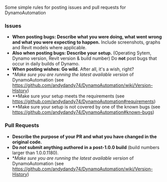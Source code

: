 Some simple rules for posting issues and pull requests for DynamoAutomation

### Issues
- **When posting bugs: Describe what you were doing, what went wrong and what you were expecting to happen.** Include screenshots, graphs and Revit models where applicable.
- **Also when posting bugs: Describe your setup.** (Operating Sytem, Dynamo version, Revit version & build number) Do **not** post bugs that occur in daily builds of Dynamo.
- **When posting wishes: Go wild.** After all, it's a wish, right?
- **Make sure you are running the *latest available version** of DynamoAutomation (see https://github.com/andydandy74/DynamoAutomation/wiki/Version-History)
- **Make sure your setup meets the requirements (see https://github.com/andydandy74/DynamoAutomation#requirements)
- **Make sure your setup is not covered by one of the known bugs (see https://github.com/andydandy74/DynamoAutomation#known-bugs)

### Pull Requests
- **Describe the purpose of your PR and what you have changed in the original code.**
- **Do *not* submit anything authored in a post-1.0.0 build** (build numbers larger than 1.0.0.1180).
- **Make sure you are running the *latest available version** of DynamoAutomation (see https://github.com/andydandy74/DynamoAutomation/wiki/Version-History)
